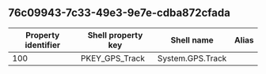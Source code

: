 ## 76c09943-7c33-49e3-9e7e-cdba872cfada

Property identifier | Shell property key | Shell name | Alias
--- | --- | --- | ---
100 | PKEY_GPS_Track | System.GPS.Track | 

